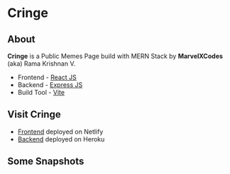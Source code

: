 
# Cringe

## About
**Cringe** is a Public Memes Page build with MERN Stack by **MarvelXCodes** (aka) Rama Krishnan V.

- Frontend - [React JS](https://reactjs.org/)
- Backend - [Express JS](https://expressjs.com/)
- Build Tool - [Vite](https://vitejs.dev/)

## Visit Cringe

- [Frontend](https://cringe-marvelxcodes.netlify.app/) deployed on Netlify
- [Backend](https://cringe-marvelxcodes.netlify.app/) deployed on Heroku

## Some Snapshots

